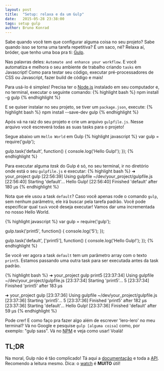 ```yaml
---
layout: post
title:  "Setup: relaxa e da um Gulp"
date:   2015-05-28 23:38:00
tags: setup gulp
author: Bruno Konrad
---
```

Sabe quando você tem que configurar alguma coisa no seu projeto? Sabe quando isso se torna uma tarefa repetitiva? É um saco, né? Relaxa aí, bróder, que tenho uma boa pra ti: [Gulp](http://gulpjs.com/).

Nas palavras deles: `Automate and enhance your workflow`. E você automatiza e melhora o seu ambiente de trabalho criando `tasks` em Javascript! Como para testar seu código, executar pré-processadores de CSS ou Javascript, fazer build de código e mais!

Para usá-lo é simples! Precisa ter o [Node.js](https://nodejs.org/) instalado em seu computador e, no terminal, executar o seguinte comando:
{% highlight bash %}
npm install -g gulp
{% endhighlight %}

E se quiser instalar no seu projeto, se tiver um `package.json`, execute:
{% highlight bash %}
npm install --save-dev gulp
{% endhighlight %}

Após vá na raiz do seu projeto e crie um arquivo `gulpfile.js`. Nesse arquivo você escreverá todas as suas tasks para o projeto!

Segue abaixo um `Hello World` em Gulp
{% highlight javascript %}
var gulp = require('gulp');

gulp.task('default', function() {
  console.log('Hello Gulp!');
});
{% endhighlight %}

Para executar alguma *task* do Gulp é só, no seu terminal, ir no diretório onde está o seu `gulpfile.js` e executar:
{% highlight bash %}
➜  your_project  gulp
[22:56:39] Using gulpfile ~/dev/your_project/gulpfile.js
[22:56:40] Starting 'default'...
Hello Gulp!
[22:56:40] Finished 'default' after 180 μs
{% endhighlight %}

Nota que ele usou a task `default`? Caso você apenas rode o comando `gulp`, sem nenhum parâmetro, ele irá buscar pela tarefa padrão. Você pode especificar qual `task` você deseja executar! Vamos dar uma incrementada no nosso Hello World.

{% highlight javascript %}
var gulp = require('gulp');

gulp.task('print5', function() {
  console.log('5');
});

gulp.task('default', ['print5'], function() {
  console.log('Hello Gulp!');
});
{% endhighlight %}

Se você ver agora a task `default` tem um parâmetro array com o texto `print5`. Estamos passando uma outra task para ser executada antes da task padrão.

{% highlight bash %}
➜  your_project  gulp print5
[23:37:34] Using gulpfile ~/dev/your_project/gulpfile.js
[23:37:34] Starting 'print5'...
5
[23:37:34] Finished 'print5' after 183 μs

➜  your_project  gulp
[23:37:36] Using gulpfile ~/dev/your_project/gulpfile.js
[23:37:36] Starting 'print5'...
5
[23:37:36] Finished 'print5' after 182 μs
[23:37:36] Starting 'default'...
Hello Gulp!
[23:37:36] Finished 'default' after 59 μs
{% endhighlight %}

Pode crer! E como faço pra fazer algo além de escrever 'lero-lero' no meu terminal? Vá no Google e pesquise `gulp [alguma coisa]` como, por exemplo: "gulp sass". Vá no [NPM](https://www.npmjs.com/) e veja como usar! Voalá!

## TL;DR

Na moral, Gulp não é tão complicado! Tá aqui a [documentação](https://github.com/gulpjs/gulp/blob/master/docs/getting-started.md) e toda a [API](https://github.com/gulpjs/gulp/blob/master/docs/API.md). Recomendo a leitura mesmo. Dica: o [watch](https://github.com/gulpjs/gulp/blob/master/docs/API.md#gulpwatchglob--opts-tasks-or-gulpwatchglob--opts-cb) é **MUITO** útil!
